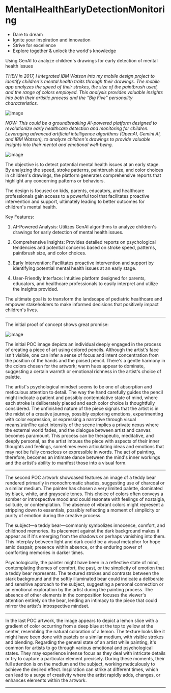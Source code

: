 # MentalHealthEarlyDetectionMonitoring

- Dare to dream
- Ignite your inspiration and innovation
- Strive for excellence
- Explore together & unlock the world's knowledge

Using GenAI to analyze children's drawings for early detection of mental health issues

_THEN in 2017, I integrated IBM Watson into my mobile design project to identify children's mental health traits through their drawings. The mobile app analyzes the speed of their strokes, the size of the paintbrush used, and the range of colors employed. This analysis provides valuable insights into both their artistic process and the “Big Five” personality characteristics._ 

![image](https://github.com/ubc-tuehoang/MentalHealthEarlyDetectionMonitoring/assets/86985864/1f1eb81d-ee51-4f9b-909a-e5fc99b7262d)

_NOW: This could be a groundbreaking AI-powered platform designed to revolutionize early healthcare detection and monitoring for children. Leveraging advanced artificial intelligence algorithms (OpenAI, Gemini AI, and IBM Watson), to analyze children's drawings to provide valuable insights into their mental and emotional well-being._

![image](https://github.com/ubc-tuehoang/MentalHealthEarlyDetectionMonitoring/assets/86985864/b74bf5b0-c269-4807-8060-297bba193ef8)

The objective is to detect potential mental health issues at an early stage. By analyzing the speed, stroke patterns, paintbrush size, and color choices in children's drawings, the platform generates comprehensive reports that highlight any concerning patterns or behaviors.

The design is focused on kids, parents, educators, and healthcare professionals gain access to a powerful tool that facilitates proactive intervention and support, ultimately leading to better outcomes for children's mental health.

Key Features:

1. AI-Powered Analysis: Utilizes GenAI algorithms to analyze children's drawings for early detection of mental health issues.

2. Comprehensive Insights: Provides detailed reports on psychological tendencies and potential concerns based on stroke speed, patterns, paintbrush size, and color choices.

3. Early Intervention: Facilitates proactive intervention and support by identifying potential mental health issues at an early stage.

4. User-Friendly Interface: Intuitive platform designed for parents, educators, and healthcare professionals to easily interpret and utilize the insights provided.

The ultimate goal is to transform the landscape of pediatric healthcare and empower stakeholders to make informed decisions that positively impact children's lives.

-----------------------------

The initial proof of concept shows great promise: 

![image](https://github.com/ubc-tuehoang/MentalHealthEarlyDetectionMonitoring/assets/86985864/d6e6231d-2e4e-4443-bdc0-824d39367c1e)


The initial POC image depicts an individual deeply engaged in the process of creating a piece of art using colored pencils. Although the artist's face isn't visible, one can infer a sense of focus and intent concentration from the position of the hands and the poised pencil. There's a gentle harmony in the colors chosen for the artwork; warm hues appear to dominate, suggesting a certain warmth or emotional richness in the artist's choice of palette.

The artist's psychological mindset seems to be one of absorption and meticulous attention to detail. The way the hand carefully guides the pencil might indicate a patient and possibly contemplative state of mind, where each stroke is deliberately placed and each color choice is thoughtfully considered. The unfinished nature of the piece signals that the artist is in the midst of a creative journey, possibly exploring emotions, experimenting with color expression, or expressing a narrative through visual means.\n\nThe quiet intensity of the scene implies a private nexus where the external world fades, and the dialogue between artist and canvas becomes paramount. This process can be therapeutic, meditative, and deeply personal, as the artist imbues the piece with aspects of their inner thoughts and feelings, sometimes even articulating ideas and emotions that may not be fully conscious or expressible in words. The act of painting, therefore, becomes an intimate dance between the mind's inner workings and the artist's ability to manifest those into a visual form.

-----

The second POC artwork showcased features an image of a teddy bear rendered primarily in monochromatic shades, suggesting use of charcoal or a similar medium. The painter has chosen a very limited palette, dominated by black, white, and grayscale tones. This choice of colors often conveys a somber or introspective mood and could resonate with feelings of nostalgia, solitude, or contemplation. The absence of vibrant colors might represent a stripping down to essentials, possibly reflecting a moment of simplicity or purity of emotion during the creative process. 

The subject—a teddy bear—commonly symbolizes innocence, comfort, and childhood memories. Its placement against the dark background makes it appear as if it's emerging from the shadows or perhaps vanishing into them. This interplay between light and dark could be a visual metaphor for hope amid despair, presence within absence, or the enduring power of comforting memories in darker times. 

Psychologically, the painter might have been in a reflective state of mind, contemplating themes of comfort, the past, or the simplicity of emotion that a teddy bear represents. The textured strokes and contrasts between the stark background and the softly illuminated bear could indicate a deliberate and sensitive approach to the subject, suggesting a personal connection or an emotional exploration by the artist during the painting process. The absence of other elements in the composition focuses the viewer's attention entirely on the bear, lending an intimacy to the piece that could mirror the artist's introspective mindset.

------

In the last POC artwork, the image appears to depict a lemon slice with a gradient of color occurring from a deep blue at the top to yellow at the center, resembling the natural coloration of a lemon. The texture looks like it might have been done with pastels or a similar medium, with visible strokes and blending. Regarding the general state of an artist while painting, it's common for artists to go through various emotional and psychological states. They may experience intense focus as they deal with intricate details or try to capture a particular element precisely. During these moments, their full attention is on the medium and the subject, working meticulously to achieve the desired effect. Inspiration can strike at different times, which can lead to a surge of creativity where the artist rapidly adds, changes, or enhances elements within the artwork. 

-----


